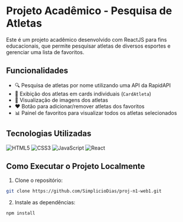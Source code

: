# Projeto Acadêmico - Pesquisa de Atletas

Este é um projeto acadêmico desenvolvido com ReactJS para fins educacionais, que permite pesquisar atletas de diversos esportes e gerenciar uma lista de favoritos.

## Funcionalidades

- 🔍 Pesquisa de atletas por nome utilizando uma API da RapidAPI
- 🏅 Exibição dos atletas em cards individuais (`CardAtleta`)
- 📸 Visualização de imagens dos atletas
- ❤️ Botão para adicionar/remover atletas dos favoritos
- 📊 Painel de favoritos para visualizar todos os atletas selecionados

## Tecnologias Utilizadas

![HTML5](https://img.shields.io/badge/html5-%23E34F26.svg?style=for-the-badge&logo=html5&logoColor=white) ![CSS3](https://img.shields.io/badge/css3-%231572B6.svg?style=for-the-badge&logo=css3&logoColor=white) ![JavaScript](https://img.shields.io/badge/javascript-%23323330.svg?style=for-the-badge&logo=javascript&logoColor=%23F7DF1E)
![React](https://img.shields.io/badge/react-0D0628.svg?style=for-the-badge&logo=react) 
## Como Executar o Projeto Localmente

1. Clone o repositório:
```bash
git clone https://github.com/SimplicioDias/proj-n1-web1.git
```
2. Instale as dependências:
```bash
npm install
```
